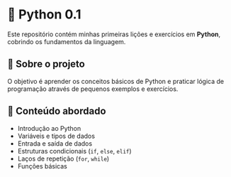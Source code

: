 # 🐍 Python 0.1

Este repositório contém minhas primeiras lições e exercícios em **Python**, cobrindo os fundamentos da linguagem.

## 📘 Sobre o projeto
O objetivo é aprender os conceitos básicos de Python e praticar lógica de programação através de pequenos exemplos e exercícios.

## 🧠 Conteúdo abordado
- Introdução ao Python  
- Variáveis e tipos de dados  
- Entrada e saída de dados  
- Estruturas condicionais (`if`, `else`, `elif`)  
- Laços de repetição (`for`, `while`)  
- Funções básicas  


